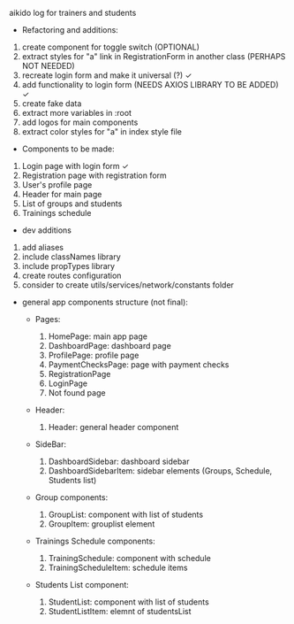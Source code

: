 aikido log for trainers and students

- Refactoring and additions:
1) create component for toggle switch (OPTIONAL)
2) extract styles for "a" link in RegistrationForm in another class (PERHAPS NOT NEEDED)
3) recreate login form and make it universal (?) &checkmark;
4) add functionality to login form (NEEDS AXIOS LIBRARY TO BE ADDED) &checkmark;
5) create fake data 
6) extract more variables in :root 
7) add logos for main components
8) extract color styles for "a" in index style file

- Components to be made:
1) Login page with login form &checkmark;
2) Registration page with registration form
3) User's profile page
4) Header for main page
5) List of groups and students
6) Trainings schedule

- dev additions
1) add aliases
2) include classNames library
3) include propTypes library
4) create routes configuration
5) consider to create utils/services/network/constants folder


- general app components structure (not final):
    - Pages:
        1) HomePage: main app page
        2) DashboardPage: dashboard page
        3) ProfilePage: profile page
        4) PaymentChecksPage: page with payment checks
        5) RegistrationPage
        6) LoginPage
        7) Not found page

    - Header:
        1) Header: general header component

    - SideBar:
        1) DashboardSidebar: dashboard sidebar
        2) DashboardSidebarItem: sidebar elements (Groups, Schedule, Students list)

    - Group components:
        1) GroupList: component with list of students
        2) GroupItem: grouplist element

    - Trainings Schedule components:
        1) TrainingSchedule: component with schedule
        2) TrainingScheduleItem: schedule items

    - Students List component:
        1) StudentList: component with list of students
        2) StudentListItem: elemnt of studentsList